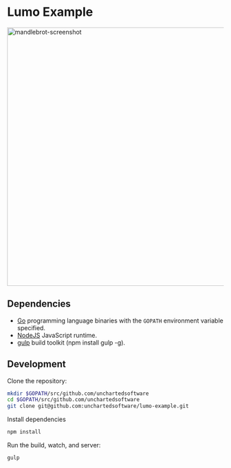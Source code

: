 # Lumo Example

<img width="600" src="https://rawgit.com/unchartedsoftware/lumo-example/master/screenshot.png" alt="mandlebrot-screenshot" />

## Dependencies

- [Go](https://golang.org/) programming language binaries with the `GOPATH` environment variable specified.
- [NodeJS](http://nodejs.org/) JavaScript runtime.
- [gulp](http://http://gulpjs.com/) build toolkit (npm install gulp -g).

## Development

Clone the repository:

```bash
mkdir $GOPATH/src/github.com/unchartedsoftware
cd $GOPATH/src/github.com/unchartedsoftware
git clone git@github.com:unchartedsoftware/lumo-example.git
```

Install dependencies

```bash
npm install
```

Run the build, watch, and server:

```bash
gulp
```
